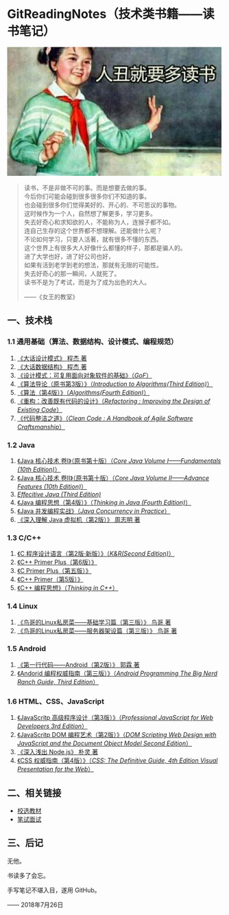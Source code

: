 # GitReadingNotes（技术类书籍——读书笔记）

![](emoji.jpg)

> 读书，不是非做不可的事。而是想要去做的事。    
> 今后你们可能会碰到很多很多你们不知道的事。            
> 也会碰到很多你们觉得美好的、开心的、不可思议的事物。       
> 这时候作为一个人，自然想了解更多，学习更多。        
> 失去好奇心和求知欲的人，不能称为人，连猴子都不如。            
> 连自己生存的这个世界都不想理解。还能做什么呢？         
> 不论如何学习，只要人活著，就有很多不懂的东西。  
> 这个世界上有很多大人好像什么都懂的样子，那都是骗人的。      
> 进了大学也好，进了好公司也好，      
> 如果有活到老学到老的想法，那就有无限的可能性。        
> 失去好奇心的那一瞬间，人就死了。      
> 读书不是为了考试，而是为了成为出色的大人。
> 
> ——《女王的教室》

## 一、技术栈

### 1.1 通用基础（算法、数据结构、设计模式、编程规范）
1. [《大话设计模式》 程杰 著](https://github.com/gdut-yy/GitReadingNotes/tree/master/books/DAHUASHEJIMOSHI)
2. [《大话数据结构》 程杰 著](https://github.com/gdut-yy/GitReadingNotes/tree/master/books/DAHUASHUJUJIEGOU)
3. [《设计模式：可复用面向对象软件的基础》（*GoF*）](https://github.com/gdut-yy/GitReadingNotes/tree/master/books/GoF)
4. [《算法导论（原书第3版）》（*Introduction to Algorithms(Third Edition)*）](https://github.com/gdut-yy/GitReadingNotes/tree/master/books/ItoAlgorithms3)
5. [《算法（第4版）》（*Algorithms(Fourth Edition)*）](https://github.com/gdut-yy/GitReadingNotes/tree/master/books/Algorithms4)
6. [《重构：改善既有代码的设计》（*Refactoring : Improving the Design of Existing Code*）](https://github.com/gdut-yy/GitReadingNotes/tree/master/books/Refactoring)
7. [《代码整洁之道》（*Clean Code : A Handbook of Agile Software Craftsmanship*）](https://github.com/gdut-yy/GitReadingNotes/tree/master/books/CleanCode)

### 1.2 Java

1. [《Java 核心技术 卷I》（原书第十版）（*Core Java Volume I——Fundamentals (10th Edition)*）](https://github.com/gdut-yy/GitReadingNotes/tree/master/books/CJV-I10)
2. [《Java 核心技术 卷II》（原书第十版）（*Core Java Volume II——Advance Features (10th Edition)*）](https://github.com/gdut-yy/GitReadingNotes/tree/master/books/CJV-II10)
3. [*Effecitive Java (Third Edition)*](https://github.com/gdut-yy/GitReadingNotes/tree/master/books/EJ3)
4. [《Java 编程思想（第4版）》（*Thinking in Java (Fourth Edition)*）](https://github.com/gdut-yy/GitReadingNotes/tree/master/books/TIJ4)
5. [《Java 并发编程实战》（*Java Concurrency in Practice*）](https://github.com/gdut-yy/GitReadingNotes/tree/master/books/JCP)
6. [《深入理解 Java 虚拟机（第2版）》 周志明 著](https://github.com/gdut-yy/GitReadingNotes/tree/master/books/JVM)

### 1.3 C/C++
1. [《C 程序设计语言（第2版·新版）》（*K&R(Second Edition)*）](https://github.com/gdut-yy/GitReadingNotes/tree/master/books/K&R2)
2. [《C++ Primer Plus（第6版）》](https://github.com/gdut-yy/GitReadingNotes/tree/master/books/C++PP)
3. [《C Primer Plus（第五版）》](https://github.com/gdut-yy/GitReadingNotes/tree/master/books/CPP)
4. [《C++ Primer（第5版）》](https://github.com/gdut-yy/GitReadingNotes/tree/master/books/C++P)
5. [《C++ 编程思想》（*Thinking in C++*）](https://github.com/gdut-yy/GitReadingNotes/tree/master/books/TIC++)

### 1.4 Linux
1. [《鸟哥的Linux私房菜——基础学习篇（第三版）》 鸟哥 著](https://github.com/gdut-yy/GitReadingNotes/tree/master/books/NIAOGE-I)
2. [《鸟哥的Linux私房菜——服务器架设篇（第三版）》 鸟哥 著](https://github.com/gdut-yy/GitReadingNotes/tree/master/books/NIAOGE-II)

### 1.5 Android
1. [《第一行代码——Android（第2版）》 郭霖 著](https://github.com/gdut-yy/GitReadingNotes/tree/master/books/DIYIHANGDAIMA2)
2. [《Andorid 编程权威指南（第三版）》（*Android Programming The Big Nerd Ranch Guide, Third Edition*）](https://github.com/gdut-yy/GitReadingNotes/tree/master/books/AndroidProgramming3)

### 1.6 HTML、CSS、JavaScript
1. [《JavaScritp 高级程序设计（第3版）》（*Professional JavaScript for Web Developers 3rd Edition*）](https://github.com/gdut-yy/GitReadingNotes/tree/master/books/PJWD3)
2. [《JavaScritp DOM 编程艺术（第2版）》（*DOM Scripting Web Design with JavaScript and the Document Object Model Second Edition*）](https://github.com/gdut-yy/GitReadingNotes/tree/master/books/DOMScripting2)
3. [《深入浅出 Node.js》 朴灵 著](https://github.com/gdut-yy/GitReadingNotes/tree/master/books/Nodejs)
4. [《CSS 权威指南（第4版）》（*CSS: The Definitive Guide, 4th Edition Visual Presentation for the Web*）](https://github.com/gdut-yy/GitReadingNotes/tree/master/books/CSSTDG4)

## 二、相关链接

- [校选教材](https://github.com/gdut-yy/GitReadingNotes/tree/master/edu/README.md)
- [笔试面试](https://github.com/gdut-yy/GitReadingNotes/tree/master/offer/README.md)

## 三、后记

无他。

书读多了会忘。

手写笔记不堪入目，遂用 GitHub。

—— 2018年7月26日
